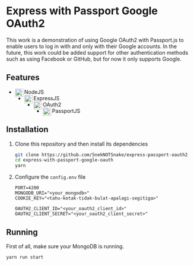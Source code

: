 # Express with Passport Google OAuth2

This work is a demonstration of using Google OAuth2 with Passport.js to enable users to log in with and only with their Google accounts. In the future, this work could be added support for other authentication methods such as using Facebook or GitHub, but for now it only supports Google.

## Features

- <img align="left" alt="NodeJS" width="22px" src="https://simpleicons.org/icons/node-dot-js.svg" /> NodeJS
- <img align="left" alt="ExpressJS" width="22px" src="https://simpleicons.org/icons/node-dot-js.svg" /> ExpressJS
- <img align="left" alt="OAuth2" width="22px" src="https://simpleicons.org/icons/google.svg" /> OAuth2
- <img align="left" alt="PassportJS" width="22px" src="https://simpleicons.org/icons/javascript.svg" /> PassportJS

## Installation

1. Clone this repository and then install its dependencies

	```bash
	git clone https://github.com/SnekNOTSnake/express-passport-oauth2
	cd express-with-passport-google-oauth
	yarn
	```

2. Configure the `config.env` file

	```env
	PORT=4200
	MONGODB_URI="<your_mongodb>"
	COOKIE_KEY="<tahu-kotak-tidak-bulat-apalagi-segitiga>"

	OAUTH2_CLIENT_ID="<your_oauth2_client_id>"
	OAUTH2_CLIENT_SECRET="<your_oauth2_client_secret>"
	```

## Running

First of all, make sure your MongoDB is running.

```bash
yarn run start
```
